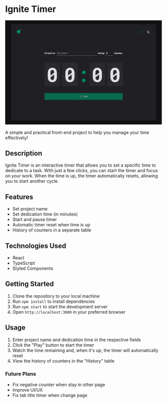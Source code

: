 # Ignite Timer

![Screenshot](./screenshot.png)

A simple and practical front-end project to help you manage your time effectively!

## Description

Ignite Timer is an interactive timer that allows you to set a specific time to dedicate to a task. With just a few clicks, you can start the timer and focus on your work. When the time is up, the timer automatically resets, allowing you to start another cycle.

## Features

* Set project name
* Set dedication time (in minutes)
* Start and pause timer
* Automatic timer reset when time is up
* History of counters in a separate table

## Technologies Used

* React
* TypeScript
* Styled Components

## Getting Started

1. Clone the repository to your local machine
2. Run `npm install` to install dependencies
3. Run `npm start` to start the development server
4. Open `http://localhost:3000` in your preferred browser

## Usage

1. Enter project name and dedication time in the respective fields
2. Click the "Play" button to start the timer
3. Watch the time remaining and, when it's up, the timer will automatically reset
4. View the history of counters in the "History" table

### Future Plans

* Fix negative counter when stay in other page
* Improve UI/UX
* Fix tab title timer when change page